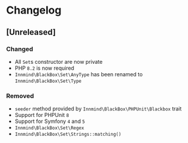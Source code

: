 # Changelog

## [Unreleased]

### Changed

- All `Set`s constructor are now private
- PHP `8.2` is now required
- `Innmind\BlackBox\Set\AnyType` has been renamed to `Innmind\BlackBox\Set\Type`

### Removed

- `seeder` method provided by `Innmind\BlackBox\PHPUnit\Blackbox` trait
- Support for PHPUnit `8`
- Support for Symfony `4` and `5`
- `Innmind\BlackBox\Set\Regex`
- `Innmind\BlackBox\Set\Strings::matching()`
